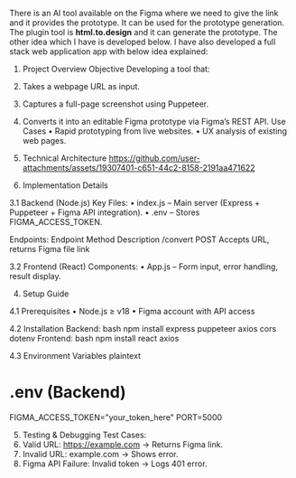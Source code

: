 There is an AI tool available on the Figma where we need to give the link and it provides the prototype. It can be used for the prototype generation. 
The plugin tool is **html.to.design** and it can generate the prototype. The other idea which I have is developed below.
I have also developed a full stack web application app with below idea explained:
1. Project Overview
Objective
Developing a tool that:
1.	Takes a webpage URL as input.
2.	Captures a full-page screenshot using Puppeteer.
3.	Converts it into an editable Figma prototype via Figma’s REST API.
Use Cases
•	Rapid prototyping from live websites.
•	UX analysis of existing web pages.
2. Technical Architecture
https://github.com/user-attachments/assets/19307401-c651-44c2-8158-2191aa471622

3. Implementation Details
 
3.1 Backend (Node.js)
Key Files:
•	index.js – Main server (Express + Puppeteer + Figma API integration).
•	.env – Stores FIGMA_ACCESS_TOKEN.

Endpoints:
Endpoint	Method	Description
/convert	POST	Accepts URL, returns Figma file link

3.2 Frontend (React)
Components:
•	App.js – Form input, error handling, result display.

4. Setup Guide
   
4.1 Prerequisites
•	Node.js ≥ v18
•	Figma account with API access

4.2 Installation
Backend:
bash
npm install express puppeteer axios cors dotenv
Frontend:
bash
npm install react axios

4.3 Environment Variables
plaintext
# .env (Backend)
FIGMA_ACCESS_TOKEN="your_token_here"
PORT=5000

5. Testing & Debugging
Test Cases:
1.	Valid URL: https://example.com → Returns Figma link.
2.	Invalid URL: example.com → Shows error.
3.	Figma API Failure: Invalid token → Logs 401 error.

